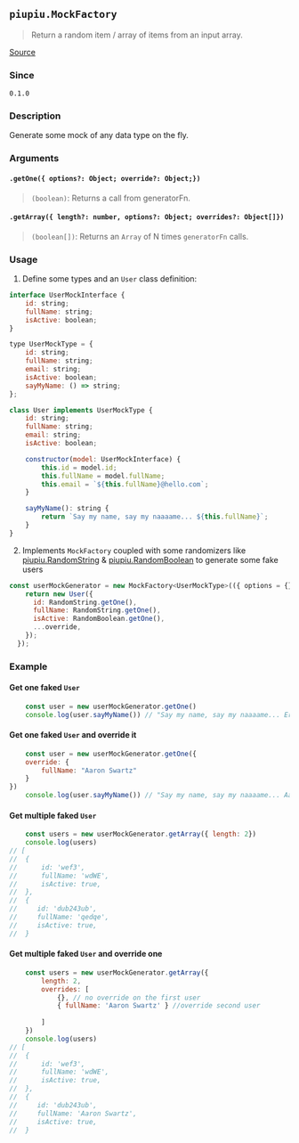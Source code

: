 ## `piupiu.MockFactory`
> Return a random item / array of items from an input array.

[Source](https://github.com/thomasbrodusch/piupiu/blob/develop/src/mocking/mock.factory.ts)

### Since
`0.1.0`

### Description
Generate some mock of any data type on the fly.

### Arguments
#### `.getOne({ options?: Object; override?: Object;})`
> `(boolean)`: Returns a call from generatorFn.
#### `.getArray({ length?: number, options?: Object; overrides?: Object[]})`
>`(boolean[])`: Returns an `Array` of N times `generatorFn` calls.

### Usage
1. Define some types and an `User` class definition:
```javascript
interface UserMockInterface {
    id: string;
    fullName: string;
    isActive: boolean;
}
```
```javascript
type UserMockType = {
    id: string;
    fullName: string;
    email: string;
    isActive: boolean;
    sayMyName: () => string;
};
```
```javascript
class User implements UserMockType {
    id: string;
    fullName: string;
    email: string;
    isActive: boolean;

    constructor(model: UserMockInterface) {
        this.id = model.id;
        this.fullName = model.fullName;
        this.email = `${this.fullName}@hello.com`;
    }

    sayMyName(): string {
        return `Say my name, say my naaaame... ${this.fullName}`;
    }
}
```

2. Implements `MockFactory` coupled with some randomizers like [piupiu.RandomString](../randomizers/randomString.md) & [piupiu.RandomBoolean](../randomizers/randomBoolean.md) to generate some fake users
```javascript
const userMockGenerator = new MockFactory<UserMockType>(({ options = {}, override = {} }) => {
    return new User({
      id: RandomString.getOne(),
      fullName: RandomString.getOne(),
      isActive: RandomBoolean.getOne(),
      ...override,
    });
  });
```

### Example 
#### Get one faked `User`
```javascript
    const user = new userMockGenerator.getOne()
    console.log(user.sayMyName()) // "Say my name, say my naaaame... Erdf"
```

#### Get one faked `User` and override it
```javascript
    const user = new userMockGenerator.getOne({
    override: {
        fullName: "Aaron Swartz"
    }
})
    console.log(user.sayMyName()) // "Say my name, say my naaaame... Aaron Swartz"
```

#### Get multiple faked `User`
```javascript
    const users = new userMockGenerator.getArray({ length: 2})
    console.log(users) 
// [
//  {
//      id: 'wef3', 
//      fullName: 'wdWE',
//      isActive: true,
//  },
//  {
//     id: 'dub243ub',
//     fullName: 'qedqe',
//     isActive: true,
//  }
```

#### Get multiple faked `User` and override one
```javascript
    const users = new userMockGenerator.getArray({ 
        length: 2,
        overrides: [
            {}, // no override on the first user
            { fullName: 'Aaron Swartz' } //override second user
            
        ]
    })
    console.log(users) 
// [
//  {
//      id: 'wef3', 
//      fullName: 'wdWE',
//      isActive: true,
//  },
//  {
//     id: 'dub243ub',
//     fullName: 'Aaron Swartz',
//     isActive: true,
//  }
```

